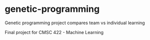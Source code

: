 # genetic-programming
Genetic programming project compares team vs individual learning

Final project for CMSC 422 - Machine Learning
